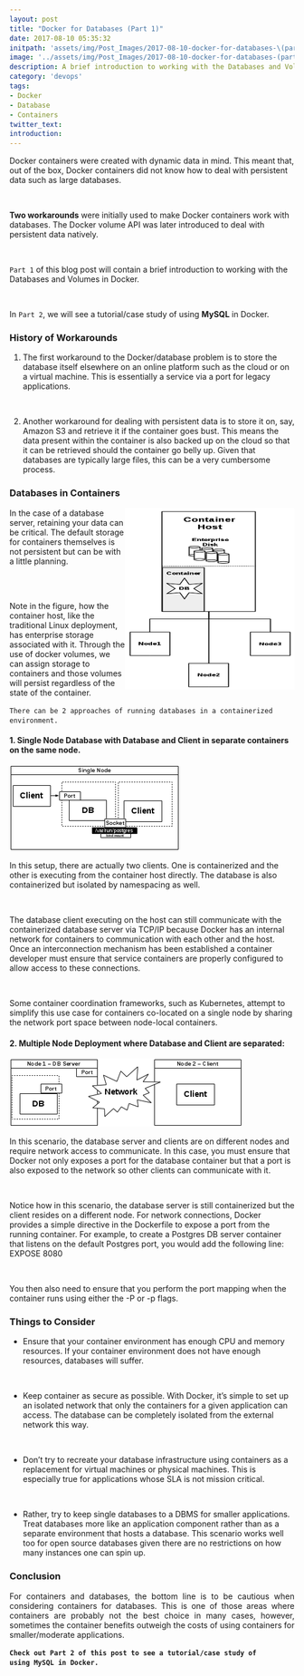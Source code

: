 ```yaml
---
layout: post
title: "Docker for Databases (Part 1)"
date: 2017-08-10 05:35:32
initpath: 'assets/img/Post_Images/2017-08-10-docker-for-databases-\(part-1\)/docker_database.jpg'
image: '../assets/img/Post_Images/2017-08-10-docker-for-databases-(part-1)/docker_database.jpg'
description: A brief introduction to working with the Databases and Volumes in Docker.
category: 'devops'
tags:
- Docker
- Database
- Containers
twitter_text:
introduction:
---
```

<p align="justify">

Docker containers were created with dynamic data in mind. This meant that, out of the box, Docker containers did not know how to deal with persistent data such as large databases.

</p>

<br>

**Two workarounds** were initially used to make Docker containers work with databases. The Docker volume API was later introduced to deal with persistent data natively.

</p>
<br>

`Part 1` of this blog post will contain a brief introduction to working with the Databases and Volumes in Docker.

</p>
<br>

In `Part 2`, we will see a tutorial/case study of using **MySQL** in Docker.

</p>

### History of Workarounds

<p align="justify">

1. The first workaround to the Docker/database problem is to store the database itself elsewhere on an online platform such as the cloud or on a virtual machine. This is essentially a service via a port for legacy applications.

</p>
<br>

2. Another workaround for dealing with persistent data is to store it on, say, Amazon S3 and retrieve it if the container goes bust. This means the data present within the container is also backed up on the cloud so that it can be retrieved should the container go belly up. Given that databases are typically large files, this can be a very cumbersome process.

</p>

### Databases in Containers

<p align="justify">
<img align="right" width="300" height="320" src="../assets/img/Post_Images/2017-08-10-docker-for-databases-(part-1)/docker1.png">   

In the case of a database server, retaining your data can be critical. The default storage for containers themselves is not persistent but can be with a little planning.

<br> <br>

Note in the figure, how the container host, like the traditional Linux deployment, has enterprise storage associated with it. Through the use of docker volumes, we can assign storage to containers and those volumes will persist regardless of the state of the container.

</p>

`There can be 2 approaches of running databases in a containerized environment.`

#### 1. Single Node Database with Database and Client in separate containers on the same node.

![placeholder](<../assets/img/Post_Images/2017-08-10-docker-for-databases-(part-1)/docker2.png> "Docker with Databases")

<p align="justify">

In this setup, there are actually two clients. One is containerized and the other is executing from the container host directly. The database is also containerized but isolated by namespacing as well.

<br>

The database client executing on the host can still communicate with the containerized database server via TCP/IP because Docker has an internal network for containers to communication with each other and the host. Once an interconnection mechanism has been established a container developer must ensure that service containers are properly configured to allow access to these connections.

<br>

Some container coordination frameworks, such as Kubernetes, attempt to simplify this use case for containers co-located on a single node by sharing the network port space between node-local containers.

</p>

####  2. Multiple Node Deployment where Database and Client are separated:

![placeholder](<../assets/img/Post_Images/2017-08-10-docker-for-databases-(part-1)/docker3.png> "Jenkins Git")

<p align="justify">

In this scenario, the database server and clients are on different nodes and require network access to communicate. In this case, you must ensure that Docker not only exposes a port for the database container but that a port is also exposed to the network so other clients can communicate with it.

<br>

Notice how in this scenario, the database server is still containerized but the client resides on a different node. For network connections, Docker provides a simple directive in the Dockerfile to expose a port from the running container. For example, to create a Postgres DB server container that listens on the default Postgres port, you would add the following line: EXPOSE 8080

<br>

You then also need to ensure that you perform the port mapping when the container runs using either the -P or -p flags.

</p>

### Things to Consider

<p align="justify">

- Ensure that your container environment has enough CPU and memory resources. If your container environment does not have enough resources, databases will suffer.

</p>

<br>

* Keep container as secure as possible. With Docker, it’s simple to set up an isolated network that only the containers for a given application can access. The database can be completely isolated from the external network this way.

</p>
<br>

* Don’t try to recreate your database infrastructure using containers as a replacement for virtual machines or physical machines. This is especially true for applications whose SLA is not mission critical.

</p>

<br>

* Rather, try to keep single databases to a DBMS for smaller applications. Treat databases more like an application component rather than as a separate environment that hosts a database. This scenario works well too for open source databases given there are no restrictions on how many instances one can spin up.

</p>

### Conclusion

<p align="justify">
For containers and databases, the bottom line is to be cautious when considering containers for databases. This is one of those areas where containers are probably not the best choice in many cases, however, sometimes the container benefits outweigh the costs of using containers for smaller/moderate applications.

</p>


**`Check out Part 2 of this post to see a tutorial/case study of using MySQL in Docker.`**